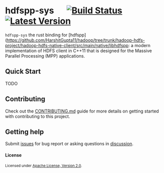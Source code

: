 # hdfspp-sys &emsp; [![Build Status]][actions] [![Latest Version]][crates.io]

[Build Status]: https://img.shields.io/github/actions/workflow/status/Xuanwo/hdfspp-sys/ci.yml
[actions]: https://github.com/Xuanwo/hdfspp-sys/actions?query=branch%3Amain
[Latest Version]: https://img.shields.io/crates/v/hdfspp-sys.svg
[crates.io]: https://crates.io/crates/hdfspp-sys

`hdfspp-sys` the rust binding for [hdfspp](https://github.com/HarshitGupta11/hadoop/tree/trunk/hadoop-hdfs-project/hadoop-hdfs-native-client/src/main/native/libhdfspp: a modern implementation of HDFS client in C++11 that is designed for the Massive Parallel Processing (MPP) applications.

## Quick Start

TODO

## Contributing

Check out the [CONTRIBUTING.md](./CONTRIBUTING.md) guide for more details on getting started with contributing to this project.

## Getting help

Submit [issues](https://github.com/Xuanwo/hdfspp-sys/issues/new/choose) for bug report or asking questions in [discussion](https://github.com/Xuanwo/hdfspp-sys/discussions/new?category=q-a).

#### License

<sup>
Licensed under <a href="./LICENSE">Apache License, Version 2.0</a>.
</sup>
